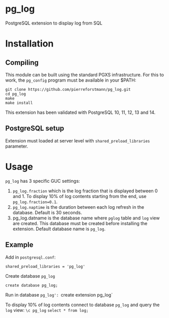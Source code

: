 # pg_log
PostgreSQL extension to display log from SQL


# Installation
## Compiling

This module can be built using the standard PGXS infrastructure. For this to work, the `pg_config` program must be available in your $PATH:
  
`git clone https://github.com/pierreforstmann/pg_log.git` <br>
`cd pg_log` <br>
`make` <br>
`make install` <br>

This extension has been validated with PostgreSQL 10, 11, 12, 13 and 14.

## PostgreSQL setup

Extension must loaded at server level with `shared_preload_libraries` parameter.

# Usage
`pg_log` has 3 specific GUC settings:
1. `pg_log.fraction` which is the log fraction that is displayed between 0 and 1. To display 10% of log contents starting from the end, use `pg_log.fraction=0.1`.
2. `pg_log.naptime` is the duration between each log refresh in the database. Default is 30 seconds.
3. pg_log.datname is the database name where `pglog` table and `log` view are created. This database must be created before installing the extension. Default database name is `pg_log`.

## Example

Add in `postgresql.conf`:

`shared_preload_libraries = 'pg_log'` <br>

Create database `pg_log`

`create database pg_log;`

Run in database `pg_log':
`create extension pg_log`

To display 10% of log contents connect to database `pg_log` and query the `log` view:
`\c pg_log`
`select * from log;`


